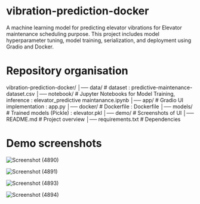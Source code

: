 # vibration-prediction-docker
A machine learning model for predicting elevator vibrations for Elevator maintenance scheduling purpose.  This project includes model hyperparameter tuning, model training, serialization, and deployment using Gradio and Docker.

# Repository organisation
vibration-prediction-docker/
│── data/                # dataset : predictive-maintenance-dataset.csv
│── notebook/            # Jupyter Notebooks for Model Training, inference : elevator_predictive maintanance.ipynb
│── app/                 # Gradio UI implementation : app.py
│── docker/              # Dockerfile : Dockerfile
│── models/              # Trained models (Pickle) : elevator.pkl
│── demo/                # Screenshots of UI 
│── README.md            # Project overview
│── requirements.txt     # Dependencies

# Demo screenshots

![Screenshot (4890)](https://github.com/user-attachments/assets/13aefe81-2bb7-4959-a584-1d2d0275e2c7)

![Screenshot (4891)](https://github.com/user-attachments/assets/2e18ef3a-877b-4a5a-b8a5-5ddb1069d4ed)

![Screenshot (4893)](https://github.com/user-attachments/assets/2504ecc7-8a5b-4532-b372-c7128717145a)

![Screenshot (4894)](https://github.com/user-attachments/assets/cd360e1d-c2b4-46d3-9954-f19dae0e5d58)






